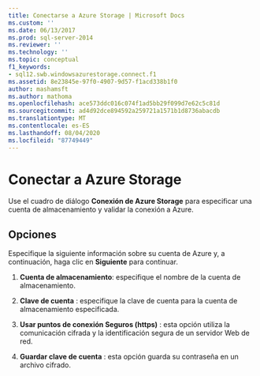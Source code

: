 ```yaml
---
title: Conectarse a Azure Storage | Microsoft Docs
ms.custom: ''
ms.date: 06/13/2017
ms.prod: sql-server-2014
ms.reviewer: ''
ms.technology: ''
ms.topic: conceptual
f1_keywords:
- sql12.swb.windowsazurestorage.connect.f1
ms.assetid: 8e23845e-97f0-4907-9d57-f1acd338b1f0
author: mashamsft
ms.author: mathoma
ms.openlocfilehash: ace573ddc016c074f1ad5bb29f099d7e62c5c81d
ms.sourcegitcommit: ad4d92dce894592a259721a1571b1d8736abacdb
ms.translationtype: MT
ms.contentlocale: es-ES
ms.lasthandoff: 08/04/2020
ms.locfileid: "87749449"
---
```

# <a name="connect-to-azure-storage"></a>Conectar a Azure Storage
  Use el cuadro de diálogo **Conexión de Azure Storage** para especificar una cuenta de almacenamiento y validar la conexión a Azure.  
  
## <a name="options"></a>Opciones  
 Especifique la siguiente información sobre su cuenta de Azure y, a continuación, haga clic en **Siguiente** para continuar.  
  
1.  **Cuenta de almacenamiento**: especifique el nombre de la cuenta de almacenamiento.  
  
2.  **Clave de cuenta** : especifique la clave de cuenta para la cuenta de almacenamiento especificada.  
  
3.  **Usar puntos de conexión Seguros (https)** : esta opción utiliza la comunicación cifrada y la identificación segura de un servidor Web de red.  
  
4.  **Guardar clave de cuenta** : esta opción guarda su contraseña en un archivo cifrado.  
  
  
